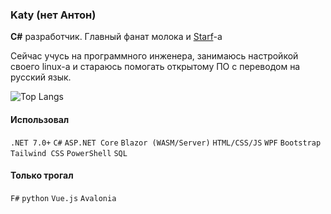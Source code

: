 ### Katy (нет Антон)

**C#** разработчик. Главный фанат молока и [Starf](https://band.link/STAERF)-а

Сейчас учусь на программного инженера, занимаюсь настройкой своего linux-а и стараюсь помогать открытому ПО с переводом на русский язык.

![Top Langs](https://github-readme-stats.vercel.app/api/top-langs/?username=Katy248&layout=compact&theme=gruvbox&langs_count=8)

#### Использовал

`.NET 7.0+`
`C#`
`ASP.NET Core`
`Blazor (WASM/Server)`
`HTML/CSS/JS`
`WPF`
`Bootstrap`
`Tailwind CSS`
`PowerShell`
`SQL`

#### Только трогал

`F#`
`python`
`Vue.js`
`Avalonia`
